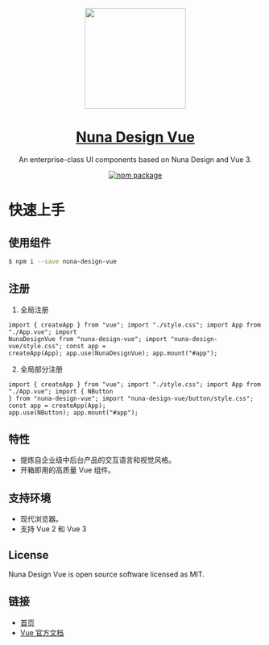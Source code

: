 <p align="center">
  <a href="https://mderp.gitee.io/nuna-design-vue/">
    <img width="200" src="https://files.catbox.moe/48dn9a.png">
  </a>
</p>

<h1 align="center">
  <a href="https://mderp.gitee.io/nuna-design-vue/" target="_blank">Nuna Design Vue</a>
</h1>

<div align="center">

An enterprise-class UI components based on Nuna Design and Vue 3.

[![npm package](https://img.shields.io/npm/v/nuna-design-vue.svg?style=flat-square)](https://www.npmjs.org/package/nuna-design-vue)

</div>

# 快速上手

## 使用组件

```bash
$ npm i --save nuna-design-vue
```

## 注册

1. 全局注册

```vue
import { createApp } from "vue"; import "./style.css"; import App from "./App.vue"; import
NunaDesignVue from "nuna-design-vue"; import "nuna-design-vue/style.css"; const app =
createApp(App); app.use(NunaDesignVue); app.mount("#app");
```

2. 全局部分注册

```vue
import { createApp } from "vue"; import "./style.css"; import App from "./App.vue"; import { NButton
} from "nuna-design-vue"; import "nuna-design-vue/button/style.css"; const app = createApp(App);
app.use(NButton); app.mount("#app");
```

## 特性

-   提炼自企业级中后台产品的交互语言和视觉风格。
-   开箱即用的高质量 Vue 组件。

## 支持环境

-   现代浏览器。
-   支持 Vue 2 和 Vue 3

## License

Nuna Design Vue is open source software licensed as MIT.

## 链接

-   [首页](https://mderp.gitee.io/nuna-design-vue/)
-   [Vue 官方文档](https://cn.vuejs.org/)
